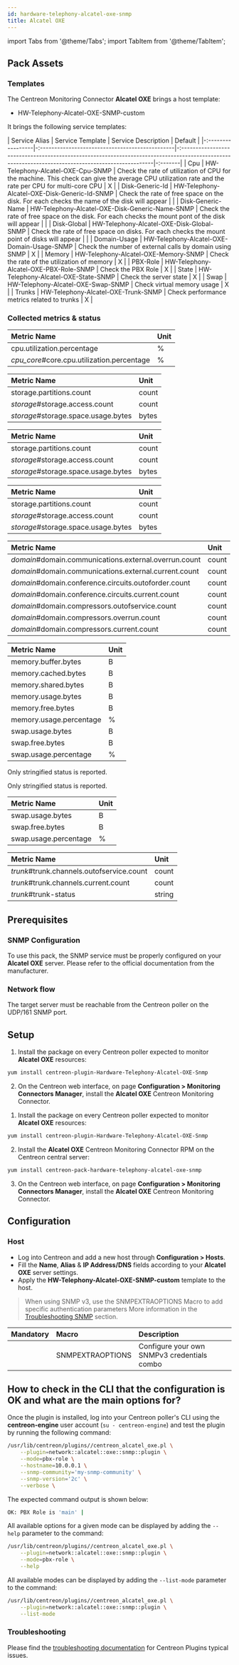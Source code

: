 ```yaml
---
id: hardware-telephony-alcatel-oxe-snmp
title: Alcatel OXE
---
```

import Tabs from '@theme/Tabs';
import TabItem from '@theme/TabItem';


## Pack Assets

### Templates

The Centreon Monitoring Connector **Alcatel OXE** brings a host template:

* HW-Telephony-Alcatel-OXE-SNMP-custom

It brings the following service templates:

| Service Alias     | Service Template                                | Service Description                                                                                                                                | Default |
|-:-----------------|-:-----------------------------------------------|-:--------------------------------------------------------------------------------------------------------------------------------------------------|-:-------|
| Cpu               | HW-Telephony-Alcatel-OXE-Cpu-SNMP               | Check the rate of utilization of CPU for the machine. This check can give the average CPU utilization rate and the rate per CPU for multi-core CPU | X       |
| Disk-Generic-Id   | HW-Telephony-Alcatel-OXE-Disk-Generic-Id-SNMP   | Check the rate of free space on the disk. For each checks the name of the disk will appear                                                         |         |
| Disk-Generic-Name | HW-Telephony-Alcatel-OXE-Disk-Generic-Name-SNMP | Check the rate of free space on the disk. For each checks the mount pont of the disk will appear                                                   |         |
| Disk-Global       | HW-Telephony-Alcatel-OXE-Disk-Global-SNMP       | Check the rate of free space on disks. For each checks the mount point of disks will appear                                                        |         |
| Domain-Usage      | HW-Telephony-Alcatel-OXE-Domain-Usage-SNMP      | Check the number of external calls by domain using SNMP                                                                                            | X       |
| Memory            | HW-Telephony-Alcatel-OXE-Memory-SNMP            | Check the rate of the utilization of memory                                                                                                        | X       |
| PBX-Role          | HW-Telephony-Alcatel-OXE-PBX-Role-SNMP          | Check the PBX Role                                                                                                                                 | X       |
| State             | HW-Telephony-Alcatel-OXE-State-SNMP             | Check the server state                                                                                                                             | X       |
| Swap              | HW-Telephony-Alcatel-OXE-Swap-SNMP              | Check virtual memory usage                                                                                                                         | X       |
| Trunks            | HW-Telephony-Alcatel-OXE-Trunk-SNMP             | Check performance metrics related to trunks                                                                                                        | X       |

### Collected metrics & status

<Tabs groupId="sync">
<TabItem value="Cpu" label="Cpu">

| Metric Name                                | Unit  |
|:-------------------------------------------|:------|
| cpu.utilization.percentage                 | %     |
| *cpu_core*#core.cpu.utilization.percentage | %     |

</TabItem>
<TabItem value="Disk-Generic-Id" label="Disk-Generic-Id">

| Metric Name                         | Unit  |
|:------------------------------------|:------|
| storage.partitions.count            | count |
| *storage*#storage.access.count      | count |
| *storage*#storage.space.usage.bytes | bytes |

</TabItem>
<TabItem value="Disk-Generic-Name" label="Disk-Generic-Name">

| Metric Name                         | Unit  |
|:------------------------------------|:------|
| storage.partitions.count            | count |
| *storage*#storage.access.count      | count |
| *storage*#storage.space.usage.bytes | bytes |

</TabItem>
<TabItem value="Disk-Global" label="Disk-Global">

| Metric Name                         | Unit  |
|:------------------------------------|:------|
| storage.partitions.count            | count |
| *storage*#storage.access.count      | count |
| *storage*#storage.space.usage.bytes | bytes |

</TabItem>
<TabItem value="Domain-Usage" label="Domain-Usage">

| Metric Name                                           | Unit  |
|:------------------------------------------------------|:------|
| *domain*#domain.communications.external.overrun.count | count |
| *domain*#domain.communications.external.current.count | count |
| *domain*#domain.conference.circuits.outoforder.count  | count |
| *domain*#domain.conference.circuits.current.count     | count |
| *domain*#domain.compressors.outofservice.count        | count |
| *domain*#domain.compressors.overrun.count             | count |
| *domain*#domain.compressors.current.count             | count |

</TabItem>
<TabItem value="Memory" label="Memory">

| Metric Name             | Unit  |
|:------------------------|:------|
| memory.buffer.bytes     | B     |
| memory.cached.bytes     | B     |
| memory.shared.bytes     | B     |
| memory.usage.bytes      | B     |
| memory.free.bytes       | B     |
| memory.usage.percentage | %     |
| swap.usage.bytes        | B     |
| swap.free.bytes         | B     |
| swap.usage.percentage   | %     |

</TabItem>
<TabItem value="PBX-Role" label="PBX-Role">

Only stringified status is reported. 

</TabItem>
<TabItem value="State" label="State">

Only stringified status is reported. 

</TabItem>
<TabItem value="Swap" label="Swap">

| Metric Name           | Unit  |
|:----------------------|:------|
| swap.usage.bytes      | B     |
| swap.free.bytes       | B     |
| swap.usage.percentage | %     |

</TabItem>
<TabItem value="Trunks" label="Trunks">

| Metric Name                               | Unit   |
|:------------------------------------------|:-------|
| *trunk*#trunk.channels.outofservice.count | count  |
| *trunk*#trunk.channels.current.count      | count  |
| *trunk*#trunk-status                      | string |

</TabItem>
</Tabs>

## Prerequisites

### SNMP Configuration

To use this pack, the SNMP service must be properly configured on your **Alcatel OXE**
server. Please refer to the official documentation from the manufacturer.

### Network flow

The target server must be reachable from the Centreon poller on the UDP/161
SNMP port.

## Setup

<Tabs groupId="sync">
<TabItem value="Online License" label="Online License">

1. Install the package on every Centreon poller expected to monitor **Alcatel OXE** resources:

```bash
yum install centreon-plugin-Hardware-Telephony-Alcatel-OXE-Snmp
```

2. On the Centreon web interface, on page **Configuration > Monitoring Connectors Manager**, install the **Alcatel OXE** Centreon Monitoring Connector.

</TabItem>
<TabItem value="Offline License" label="Offline License">

1. Install the package on every Centreon poller expected to monitor **Alcatel OXE** resources:

```bash
yum install centreon-plugin-Hardware-Telephony-Alcatel-OXE-Snmp
```

2. Install the **Alcatel OXE** Centreon Monitoring Connector RPM on the Centreon central server:

```bash
yum install centreon-pack-hardware-telephony-alcatel-oxe-snmp
```

3. On the Centreon web interface, on page **Configuration > Monitoring Connectors Manager**, install the **Alcatel OXE** Centreon Monitoring Connector.

</TabItem>
</Tabs>

## Configuration

### Host

* Log into Centreon and add a new host through **Configuration > Hosts**.
* Fill the **Name**, **Alias** & **IP Address/DNS** fields according to your **Alcatel OXE** server settings.
* Apply the **HW-Telephony-Alcatel-OXE-SNMP-custom** template to the host.

> When using SNMP v3, use the SNMPEXTRAOPTIONS Macro to add specific authentication parameters 
> More information in the [Troubleshooting SNMP](../getting-started/how-to-guides/troubleshooting-plugins.md#snmpv3-options-mapping) section.

| Mandatory   | Macro            | Description                                  |
|:------------|:-----------------|:---------------------------------------------|
|             | SNMPEXTRAOPTIONS | Configure your own SNMPv3 credentials combo  |

## How to check in the CLI that the configuration is OK and what are the main options for?

Once the plugin is installed, log into your Centreon poller's CLI using the
**centreon-engine** user account (`su - centreon-engine`) and test the plugin by
running the following command:

```bash
/usr/lib/centreon/plugins//centreon_alcatel_oxe.pl \
    --plugin=network::alcatel::oxe::snmp::plugin \
    --mode=pbx-role \
    --hostname=10.0.0.1 \
    --snmp-community='my-snmp-community' \
    --snmp-version='2c' \
    --verbose \
```

The expected command output is shown below:

```bash
OK: PBX Role is 'main' | 
```

All available options for a given mode can be displayed by adding the
`--help` parameter to the command:

```bash
/usr/lib/centreon/plugins//centreon_alcatel_oxe.pl \
    --plugin=network::alcatel::oxe::snmp::plugin \
    --mode=pbx-role \
    --help
```

All available modes can be displayed by adding the `--list-mode` parameter to
the command:

```bash
/usr/lib/centreon/plugins//centreon_alcatel_oxe.pl \
    --plugin=network::alcatel::oxe::snmp::plugin \
    --list-mode
```

### Troubleshooting

Please find the [troubleshooting documentation](../getting-started/how-to-guides/troubleshooting-plugins.md)
for Centreon Plugins typical issues.